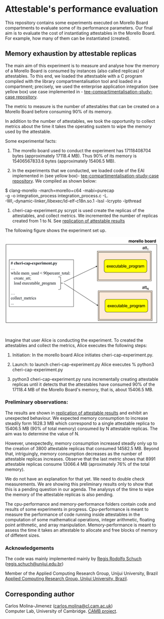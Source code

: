 # Attestable's performance evaluation

This repository contains some experiments executed on Morello Board compartments to evaluate some of its performance parameters. Our final aim is to evaluate the cost of instantiating attestables in the Morello Board. For example, how many of them can be instantiated (created).


## Memory exhaustion by attestable replicas
The main aim of this experiment is to measure and analyse how the memory of a Morello Board is consumed by instances (also called replicas) of attestables. To this 
end, we loaded the attestsable with a C program compiled with the library compartmentalisation tool and loaded in a compartment; precisely, we used 
the enterprise application integration 
(see yellow box) use case implemented in - [tee-compartimentalisation-study-case repository](https://github.com/CAMB-DSbD/tee-compartimentalisation-study-case "Git repository").
  

The metric to measure is the number of attestables
that can be created on a Morello Board before consuming 90% of its
memory. 

In addition to the number of attestables, we took the opportunity to collect metrics about the time it takes the operating sustem to wipe the memory used by the
attestable.

<p>
Some experimental facts:

1) The morello board used to conduct the experiment
   has 17118408704 bytes  (approximately 17118.4 MB). Thus
   90% of its memory is 15406567833.6 bytes (approximately 15406.5 MB).
   
1) In the experiments that we conducted, we loaded code of the EAI
implemented in (see yellow box)- [tee-compartimentalisation-study-case repository](https://github.com/CAMB-DSbD/tee-compartimentalisation-study-case "Git repository"). We compiled as shown below:

    

<p>
  $ clang-morello -march=morello+c64 -mabi=purecap<br>     
  -g -o integration_process  integration_process.c -L.<br>     -Wl,-dynamic-linker,/libexec/ld-elf-c18n.so.1 
  -lssl -lcrypto -lpthread<br>    
</p>


1) cheri-cap-experiment.py scrypt is used create the replicas of the attestables, and collect metrics. We incremented the number of replicas created 
from 1 to N.
See [replication of attestable results](https://github.com/CAMB-DSbD/tee-morello-performance-experiments/blob/main/cheri-caps-executable-performance/cheri-cap-experiment-results.csv "svs file")
</p>

 
<p>
The following figure shows the experiment set up.

<p align="center">
  <img src="./figures/create_load_atts.png"
   width="500" title="Create attestables to consume 90% of total memmory.">
</p>
</br>
</pr>


Imagine that user Alice is conducting the experiment. To created
the attestables and collect the metrics, Alice
executes the following steps:


1) Initiation: In the morello board Alice initiates cheri-cap-experiment.py.
 

1) Launch: to launch cheri-cap-experiment.py Alice executes
   % python3 cheri-cap-experiment.py

1) python3 cheri-cap-experiment.py runs incrementally creating attestable 
replicas until it detects that the attestables have 
consumed 90% of the 17118.4 MB of the Morello Board's memory, 
that is, about 15406.5 MB.


### Preliminary observations: 
The results are shown in [replication of attestable results](https://github.com/CAMB-DSbD/tee-morello-performance-experiments/blob/main/cheri-caps-executable-performance/cheri-cap-experiment-results.csv "svs file")
and exhibit an unexpected behaviour.
We expected memory consumption to increase steadily 
form 1628.3 MB which correspond to a single 
attestable replica to 15406.5 MB (90% of total memory) consumed
by N attestable replicas. The aim was to determine the
value of N.<br>    

However, unexpectedly, memory consumption increased
steadly only up to the creation of 3800 attestable replicas
that consumed 14582.5 MB. Beyond that, intriguingly, memory
consumption decreases as the number of attestable
replicas increases. Observe that the last
metric shows that 8991 attestable replicas
consume 13066.4 MB (aproximately 76% of the total
memory).<br>     

We do not have an explanation for that yet.
We need to double check measurements. We are
showing this preliminary results only to show
that this is a pending question in our agenda.
The analysys of the time to wipe the memory
of the attestable replicas is also pending. 

<p>
The cpu-performance and memory-performance folders
contain code and results of some experiments in 
progress. Cpu-performance is meant to measure
the performance of code running inside attestables 	
in the computation of some mathematical operations, integer 
arithmetic, floating point arithmetic, and array 
manipulation. Memory-performance is meant to
assess the time it takes an attestable to allocate
and free blocks of memory of diffetent sizes.
</p>	
 
 
 
 ### Acknowledgements
 The code was mainly implemented mainly by 
 [Regis Rodolfo Schuch](http://gca.unijui.edu.br/student/?member=81 "Web page")     
 (regis.schuch@unijui.edu.br)<br>    
 
 Member of the Applied Computing Research Group, Unijui University, Brazil
[Applied Computing Research Group, Unijui University, Brazil](http://gca.unijui.edu.br "Web page").



 ## Corresponding author  
 Carlos Molina-Jimenez (carlos.molina@cl.cam.ac.uk)   
 Computer Lab, University of Cambridge.
[CAMB project](https://www.cl.cam.ac.uk/research/srg/projects/camb/ "Web page").
 
